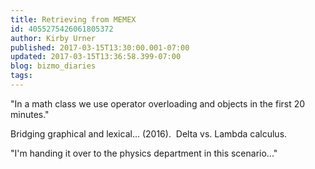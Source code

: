```yaml
---
title: Retrieving from MEMEX
id: 4055275426061805372
author: Kirby Urner
published: 2017-03-15T13:30:00.001-07:00
updated: 2017-03-15T13:36:58.399-07:00
blog: bizmo_diaries
tags: 
---
```


"In a math class we use operator overloading and objects in the first 20 minutes."

Bridging graphical and lexical... (2016).  Delta vs. Lambda calculus.

"I'm handing it over to the physics department in this scenario..."